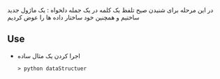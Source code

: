 در این مرحله برای شنیدن صیح تلفظ یک کلمه در یک جمله دلخواه :
    یک ماژول جدید ساختیم و همچنین خود ساختار داده ها را عوض کردیم
## Use
- اجرا کردن یک مثال ساده
  ```
  > python dataStructuer 
  ```
  
